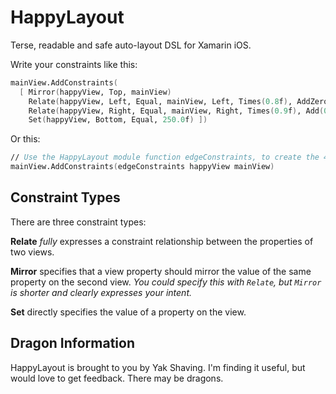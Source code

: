 HappyLayout
===========

Terse, readable and safe auto-layout DSL for Xamarin iOS.

Write your constraints like this:

```fsharp
mainView.AddConstraints(
  [ Mirror(happyView, Top, mainView)
    Relate(happyView, Left, Equal, mainView, Left, Times(0.8f), AddZero)
    Relate(happyView, Right, Equal, mainView, Right, Times(0.9f), Add(0.5f))
    Set(happyView, Bottom, Equal, 250.0f) ])
```    
Or this:
```fsharp
// Use the HappyLayout module function edgeConstraints, to create the 4 constraints I need.
mainView.AddConstraints(edgeConstraints happyView mainView)
```

## Constraint Types

There are three constraint types:

**Relate** *fully* expresses a constraint relationship between the properties of two views.

**Mirror** specifies that a view property should mirror the value of the same property on the second view.  *You could specify this with `Relate`, but `Mirror` is shorter and clearly expresses your intent.*

**Set** directly specifies the value of a property on the view.

## Dragon Information

HappyLayout is brought to you by Yak Shaving.  I'm finding it useful, but would love to get feedback.  There may be dragons.
